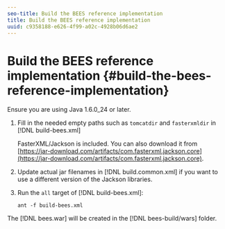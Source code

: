 ```yaml
---
seo-title: Build the BEES reference implementation
title: Build the BEES reference implementation
uuid: c9358188-e626-4f99-a02c-4928b06d6ae2
---
```


# Build the BEES reference implementation {#build-the-bees-reference-implementation}

 Ensure you are using Java 1.6.0_24 or later. 
1. Fill in the needed empty paths such as `tomcatdir` and `fasterxmldir` in [!DNL build-bees.xml]

   FasterXML/Jackson is included. You can also download it from [https://jar-download.com/artifacts/com.fasterxml.jackson.core](https://jar-download.com/artifacts/com.fasterxml.jackson.core).
1. Update actual jar filenames in [!DNL build.common.xml] if you want to use a different version of the Jackson libraries.
1. Run the `all` target of [!DNL build-bees.xml]:

   ```
   ant -f build-bees.xml
   ```

The [!DNL bees.war] will be created in the [!DNL bees-build/wars] folder. 
